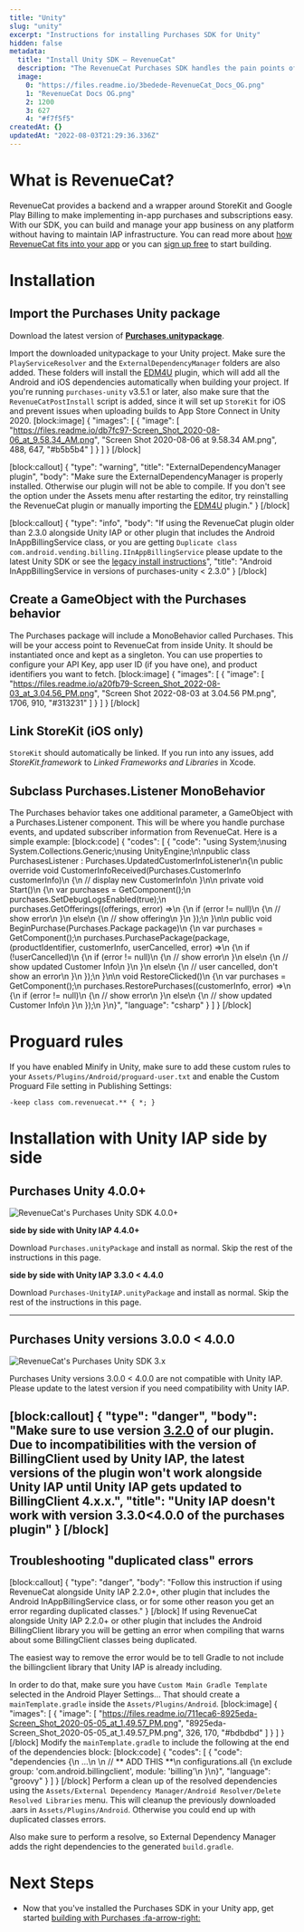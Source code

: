 ```yaml
---
title: "Unity"
slug: "unity"
excerpt: "Instructions for installing Purchases SDK for Unity"
hidden: false
metadata: 
  title: "Install Unity SDK – RevenueCat"
  description: "The RevenueCat Purchases SDK handles the pain points of in-app purchases and subscriptions for Unity, so you can get back to building your app."
  image: 
    0: "https://files.readme.io/3bedede-RevenueCat_Docs_OG.png"
    1: "RevenueCat Docs OG.png"
    2: 1200
    3: 627
    4: "#f7f5f5"
createdAt: {}
updatedAt: "2022-08-03T21:29:36.336Z"
---
```

# What is RevenueCat?

RevenueCat provides a backend and a wrapper around StoreKit and Google Play Billing to make implementing in-app purchases and subscriptions easy. With our SDK, you can build and manage your app business on any platform without having to maintain IAP infrastructure. You can read more about [how RevenueCat fits into your app](https://www.revenuecat.com/blog/where-does-revenuecat-fit-in-your-app) or you can [sign up free](https://app.revenuecat.com/signup) to start building.

# Installation

## Import the Purchases Unity package

Download the latest version of [**Purchases.unitypackage**](https://github.com/RevenueCat/purchases-unity/releases/latest/download/Purchases.unitypackage).

Import the downloaded unitypackage to your Unity project. Make sure the `PlayServiceResolver` and the `ExternalDependencyManager` folders are also added. These folders will install the [EDM4U](https://github.com/googlesamples/unity-jar-resolver) plugin, which will add all the Android and iOS dependencies automatically when building your project.
If you're running `purchases-unity` v3.5.1 or later, also make sure that the `RevenueCatPostInstall` script is added, since it will set up `StoreKit` for iOS and prevent issues when uploading builds to App Store Connect in Unity 2020.
[block:image]
{
  "images": [
    {
      "image": [
        "https://files.readme.io/db7fc97-Screen_Shot_2020-08-06_at_9.58.34_AM.png",
        "Screen Shot 2020-08-06 at 9.58.34 AM.png",
        488,
        647,
        "#b5b5b4"
      ]
    }
  ]
}
[/block]

[block:callout]
{
  "type": "warning",
  "title": "ExternalDependencyManager plugin",
  "body": "Make sure the ExternalDependencyManager is properly installed. Otherwise our plugin will not be able to compile. If you don't see the option under the Assets menu after restarting the editor, try reinstalling the RevenueCat plugin or manually importing the [EDM4U](https://github.com/googlesamples/unity-jar-resolver) plugin."
}
[/block]

[block:callout]
{
  "type": "info",
  "body": "If using the RevenueCat plugin older than 2.3.0 alongside Unity IAP or other plugin that includes the Android InAppBillingService class, or you are getting `Duplicate class com.android.vending.billing.IInAppBillingService` please update to the latest Unity SDK or see the [legacy install instructions](https://docs.revenuecat.com/v3.0/docs/unity#installation-with-unity-iap-side-by-side)",
  "title": "Android InAppBillingService in versions of purchases-unity < 2.3.0"
}
[/block]
## Create a GameObject with the Purchases behavior
The Purchases package will include a MonoBehavior called Purchases. This will be your access point to RevenueCat from inside Unity. It should be instantiated once and kept as a singleton. You can use properties to configure your API Key, app user ID (if you have one), and product identifiers you want to fetch.
[block:image]
{
  "images": [
    {
      "image": [
        "https://files.readme.io/a20fb79-Screen_Shot_2022-08-03_at_3.04.56_PM.png",
        "Screen Shot 2022-08-03 at 3.04.56 PM.png",
        1706,
        910,
        "#313231"
      ]
    }
  ]
}
[/block]
## Link StoreKit (iOS only)

`StoreKit` should automatically be linked. If you run into any issues, add *StoreKit.framework* to *Linked Frameworks and Libraries* in Xcode.

## Subclass Purchases.Listener MonoBehavior

The Purchases behavior takes one additional parameter, a GameObject with a Purchases.Listener component. This will be where you handle purchase events, and updated subscriber information from RevenueCat. Here is a simple example:
[block:code]
{
  "codes": [
    {
      "code": "using System;\nusing System.Collections.Generic;\nusing UnityEngine;\n\npublic class PurchasesListener : Purchases.UpdatedCustomerInfoListener\n{\n    public override void CustomerInfoReceived(Purchases.CustomerInfo customerInfo)\n    {\n        // display new CustomerInfo\n    }\n\n    private void Start()\n    {\n        var purchases = GetComponent<Purchases>();\n        purchases.SetDebugLogsEnabled(true);\n        purchases.GetOfferings((offerings, error) =>\n        {\n            if (error != null)\n            {\n                // show error\n            }\n            else\n            {\n                // show offering\n            }\n        });\n    }\n\n    public void BeginPurchase(Purchases.Package package)\n    {\n        var purchases = GetComponent<Purchases>();\n        purchases.PurchasePackage(package, (productIdentifier, customerInfo, userCancelled, error) =>\n        {\n            if (!userCancelled)\n            {\n                if (error != null)\n                {\n                    // show error\n                }\n                else\n                {\n                    // show updated Customer Info\n                }\n            }\n            else\n            {\n                // user cancelled, don't show an error\n            }\n        });\n    }\n\n    void RestoreClicked()\n    {\n        var purchases = GetComponent<Purchases>();\n        purchases.RestorePurchases((customerInfo, error) =>\n        {\n            if (error != null)\n            {\n                // show error\n            }\n            else\n            {\n                // show updated Customer Info\n            }\n        });\n    }\n}",
      "language": "csharp"
    }
  ]
}
[/block]
# Proguard rules

If you have enabled Minify in Unity, make sure to add these custom rules to your `Assets/Plugins/Android/proguard-user.txt` and enable the Custom Proguard File setting in Publishing Settings:

```
-keep class com.revenuecat.** { *; }
```

# Installation with Unity IAP side by side

## Purchases Unity 4.0.0+ 
![RevenueCat's Purchases Unity SDK 4.0.0+](https://img.shields.io/badge/Purchases%20Unity-4.0.0%2B-%23f25a5a?style=flat-square)

**side by side with Unity IAP 4.4.0+**

Download `Purchases.unityPackage` and install as normal. Skip the rest of the instructions in this page. 

**side by side with Unity IAP 3.3.0 < 4.4.0**

Download `Purchases-UnityIAP.unityPackage` and install as normal. Skip the rest of the instructions in this page. 

---

## Purchases Unity versions 3.0.0 < 4.0.0
![RevenueCat's Purchases Unity SDK 3.x](https://img.shields.io/badge/Purchases%20Unity-3.x-%23f25a5a?style=flat-square)

Purchases Unity versions 3.0.0 < 4.0.0 are not compatible with Unity IAP. Please update to the latest version if you need compatibility with Unity IAP. 

[block:callout]
{
  "type": "danger",
  "body": "Make sure to use version [3.2.0](https://github.com/RevenueCat/purchases-unity/releases/tag/3.2.0) of our plugin. Due to incompatibilities with the version of BillingClient used by Unity IAP, the latest versions of the plugin won't work alongside Unity IAP until Unity IAP gets updated to BillingClient 4.x.x.",
  "title": "Unity IAP doesn't work with version 3.3.0<4.0.0 of the purchases plugin"
}
[/block]
---

## Troubleshooting "duplicated class" errors
[block:callout]
{
  "type": "danger",
  "body": "Follow this instruction if using RevenueCat alongside Unity IAP 2.2.0+, other plugin that includes the Android InAppBillingService class, or for some other reason you get an error regarding duplicated classes."
}
[/block]
If using RevenueCat alongside Unity IAP 2.2.0+ or other plugin that includes the Android BillingClient library you will be getting an error when compiling that warns about some BillingClient classes being duplicated.

The easiest way to remove the error would be to tell Gradle to not include the billingclient library that Unity IAP is already including.

In order to do that, make sure you have `Custom Main Gradle Template` selected in the Android Player Settings... That should create a `mainTemplate.gradle` inside the `Assets/Plugins/Android`.
[block:image]
{
  "images": [
    {
      "image": [
        "https://files.readme.io/711eca6-8925eda-Screen_Shot_2020-05-05_at_1.49.57_PM.png",
        "8925eda-Screen_Shot_2020-05-05_at_1.49.57_PM.png",
        326,
        170,
        "#bdbdbd"
      ]
    }
  ]
}
[/block]
Modify the `mainTemplate.gradle` to include the following at the end of the dependencies block:
[block:code]
{
  "codes": [
    {
      "code": "dependencies {\n    ...\n    \n    // ** ADD THIS **\n    configurations.all {\n        exclude group: 'com.android.billingclient', module: 'billing'\n    }\n}",
      "language": "groovy"
    }
  ]
}
[/block]
Perform a clean up of the resolved dependencies using the `Assets/External Dependency Manager/Android Resolver/Delete Resolved Libraries` menu. This will cleanup the previously downloaded .aars in `Assets/Plugins/Android`. Otherwise you could end up with duplicated classes errors. 

Also make sure to perform a resolve, so External Dependency Manager adds the right dependencies to the generated `build.gradle`.

# Next Steps

* Now that you've installed the Purchases SDK in your Unity app, get started [building with Purchases :fa-arrow-right:](doc:getting-started-1#section-displaying-available-products)